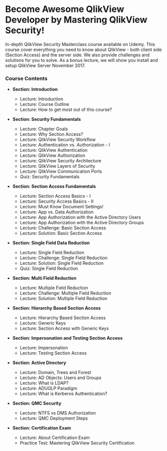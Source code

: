 # Become Awesome QlikView Developer by Mastering QlikView Security!

In-depth QlikView Security Masterclass course available on Udemy. This course cover everything you need to know about QlikView - both client side (Section Access) and the server side. We also provide challenges and solutions for you to solve. As a bonus lecture, we will show you install and setup QlikView Server November 2017.

### Course Contents

* **Section: Introduction**
  * Lecture: Introduction
  * Lecture: Course Outline
  * Lecture: How to get most out of this course?
  
* **Section: Security Fundamentals**
  * Lecture: Chapter Goals
  * Lecture: Why Section Access?
  * Lecture: QlikView Security Workflow
  * Lecture: Authentication vs. Authorization - I
  * Lecture: QlikView Authentication
  * Lecture: QlikView Authorization
  * Lecture: QlikView Security Architecture
  * Lecture: QlikView Layers of Security
  * Lecture: QlikView Communication Ports
  * Quiz: Security Fundamentals


* **Section: Section Access Fundamentals**
  * Lecture: Section Access Basics - I
  * Lecture: Security Access Basics - II
  * Lecture: Must Know Document Settings!
  * Lecture: App vs. Data Authorization
  * Lecture: App Authorization with the Active Directory Users
  * Lecture: App Authorization with the Active Directory Groups
  * Lecture: Challenge: Basic Section Access
  * Lecture: Solution: Basic Section Access


* **Section: Single Field Data Reduction**
  * Lecture: Single Field Reduction
  * Lecture: Challenge: Single Field Reduction
  * Lecture: Solution: Single Field Reduction
  * Quiz: Single Field Reduction


* **Section: Multi Field Reduction**
  * Lecture: Multiple Field Reduction
  * Lecture: Challenge: Multiple Field Reduction
  * Lecture: Solution: Multiple Field Reduction


* **Section: Hierarchy Based Section Access**
  * Lecture: Hierarchy Based Section Access
  * Lecture: Generic Keys
  * Lecture: Section Access with Generic Keys


* **Section: Impersonation and Testing Section Access**
  * Lecture: Impersonation
  * Lecture: Testing Section Access


* **Section: Active Directory**
  * Lecture: Domain, Trees and Forest
  * Lecture: AD Objects: Users and Groups
  * Lecture: What is LDAP?
  * Lecture: ADUGLP Paradigm
  * Lecture: What is Kerberos Authentication?


* **Section: QMC Security**
  * Lecture: NTFS vs DMS Authorization
  * Lecture: QMC Deployment Steps
  

* **Section: Certification Exam**
  * Lecture: About Certification Exam
  * Practice Test: Mastering QlikView Security Certification

